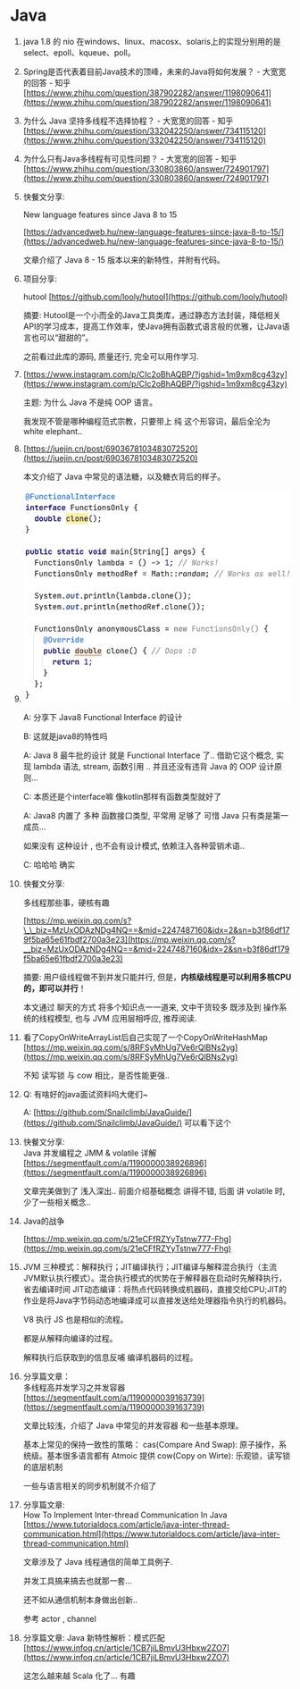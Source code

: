 # Java

1. java 1.8 的 nio 在windows、linux、macosx、solaris上的实现分别用的是select、epoll、kqueue、poll。
2. Spring是否代表着目前Java技术的顶峰，未来的Java将如何发展？ - 大宽宽的回答 - 知乎 [https://www.zhihu.com/question/387902282/answer/1198090641](https://www.zhihu.com/question/387902282/answer/1198090641)
3. 为什么 Java 坚持多线程不选择协程？ - 大宽宽的回答 - 知乎 [https://www.zhihu.com/question/332042250/answer/734115120](https://www.zhihu.com/question/332042250/answer/734115120)
4. 为什么只有Java多线程有可见性问题？ - 大宽宽的回答 - 知乎 [https://www.zhihu.com/question/330803860/answer/724901797](https://www.zhihu.com/question/330803860/answer/724901797)
5. 快餐文分享:

   New language features since Java 8 to 15

   [https://advancedweb.hu/new-language-features-since-java-8-to-15/](https://advancedweb.hu/new-language-features-since-java-8-to-15/)

   文章介绍了 Java 8 - 15 版本以来的新特性，并附有代码。

6. 项目分享:

   hutool [https://github.com/looly/hutool](https://github.com/looly/hutool)

   摘要: Hutool是一个小而全的Java工具类库，通过静态方法封装，降低相关API的学习成本，提高工作效率，使Java拥有函数式语言般的优雅，让Java语言也可以“甜甜的”。

   之前看过此库的源码, 质量还行, 完全可以用作学习.

7. [https://www.instagram.com/p/CIc2oBhAQBP/?igshid=1m9xm8cg43zy](https://www.instagram.com/p/CIc2oBhAQBP/?igshid=1m9xm8cg43zy)

   主题: 为什么 Java 不是纯 OOP 语言。

   我发现不管是哪种编程范式宗教，只要带上 纯 这个形容词，最后全沦为 white elephant..

8. [https://juejin.cn/post/6903678103483072520](https://juejin.cn/post/6903678103483072520)

   本文介绍了 Java 中常见的语法糖，以及糖衣背后的样子。

9. ![image-20201212211905498](../../.gitbook/assets/image-20201212211905498%20%281%29%20%281%29.png)

   A: 分享下 Java8 Functional Interface 的设计

   B: 这就是java8的特性吗

   A: Java 8 最牛批的设计 就是 Functional Interface 了.. 借助它这个概念, 实现 lambda 语法, stream, 函数引用 .. 并且还没有违背 Java 的 OOP 设计原则...

   C: 本质还是个interface嘛 像kotlin那样有函数类型就好了

   A: Java8 内置了 多种 函数接口类型, 平常用 足够了 可惜 Java 只有类是第一成员...

   如果没有 这种设计 , 也不会有设计模式, 依赖注入各种营销术语..

   C: 哈哈哈 确实

10. 快餐文分享:

    多线程那些事，硬核有趣

    [https://mp.weixin.qq.com/s?\_\_biz=MzUxODAzNDg4NQ==&mid=2247487160&idx=2&sn=b3f86df179f5ba65e61fbdf2700a3e23](https://mp.weixin.qq.com/s?__biz=MzUxODAzNDg4NQ==&mid=2247487160&idx=2&sn=b3f86df179f5ba65e61fbdf2700a3e23)

    摘要: 用户级线程做不到并发只能并行, 但是，**内核级线程是可以利用多核CPU的，即可以并行**！

    本文通过 聊天的方式 将多个知识点一一道来, 文中干货较多 既涉及到 操作系统的线程模型, 也与 JVM 应用层相呼应, 推荐阅读.

11. 看了CopyOnWriteArrayList后自己实现了一个CopyOnWriteHashMap [https://mp.weixin.qq.com/s/8RFSyMhUg7Ve6rQlBNs2yg](https://mp.weixin.qq.com/s/8RFSyMhUg7Ve6rQlBNs2yg)

    不知 读写锁 与 cow 相比，是否性能更强..

12. Q: 有啥好的java面试资料吗大佬们~

    A: [https://github.com/Snailclimb/JavaGuide/](https://github.com/Snailclimb/JavaGuide/) 可以看下这个

13. 快餐文分享:   
    Java 并发编程之 JMM & volatile 详解   
    [https://segmentfault.com/a/1190000038926896](https://segmentfault.com/a/1190000038926896)

    文章完美做到了 浅入深出.. 前面介绍基础概念 讲得不错, 后面 讲 volatile 时,少了一些相关概念..

14. Java的战争

    [https://mp.weixin.qq.com/s/21eCFfRZYyTstnw777-Fhg](https://mp.weixin.qq.com/s/21eCFfRZYyTstnw777-Fhg)

15. JVM 三种模式：解释执行；JIT编译执行；JIT编译与解释混合执行（主流JVM默认执行模式）。混合执行模式的优势在于解释器在启动时先解释执行，省去编译时间 JIT动态编译：将热点代码转换成机器码，直接交给CPU;JIT的作业是将Java字节码动态地编译成可以直接发送给处理器指令执行的机器码。

    V8 执行 JS 也是相似的流程。

    都是从解释向编译的过程。

    解释执行后获取到的信息反哺 编译机器码的过程。

16. 分享篇文章：  
    多线程高并发学习之并发容器   
    [https://segmentfault.com/a/1190000039163739](https://segmentfault.com/a/1190000039163739)

    文章比较浅，介绍了 Java 中常见的并发容器 和一些基本原理。

    基本上常见的保持一致性的策略： cas\(Compare And Swap\): 原子操作，系统级。基本很多语言都有 Atmoic 提供 cow\(Copy on Wirte\): 乐观锁，读写锁的底层机制

    一些与语言相关的同步机制就不介绍了

17. 分享篇文章:   
    How To Implement Inter-thread Communication In Java   
    [https://www.tutorialdocs.com/article/java-inter-thread-communication.html](https://www.tutorialdocs.com/article/java-inter-thread-communication.html)

    文章涉及了 Java 线程通信的简单工具例子.

    并发工具搞来搞去也就那一套...

    还不如从通信机制本身做出创新..

    参考 actor , channel

18. 分享篇文章: Java 新特性解析：模式匹配   
    [https://www.infoq.cn/article/1CB7jiLBmvU3Hbxw2ZO7](https://www.infoq.cn/article/1CB7jiLBmvU3Hbxw2ZO7)

    这怎么越来越 Scala 化了... 有趣

